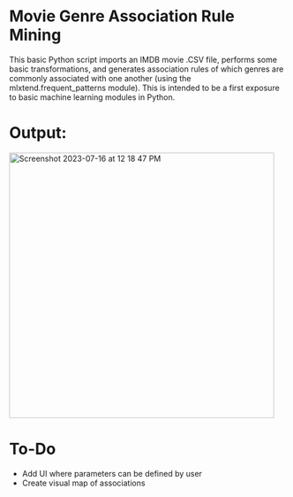 # Movie Genre Association Rule Mining
This basic Python script imports an IMDB movie .CSV file, performs some basic transformations, and generates association rules of which genres are commonly associated with one another (using the mlxtend.frequent_patterns module).  This is intended to be a first exposure to basic machine learning modules in Python.

# Output:
<img width="480" alt="Screenshot 2023-07-16 at 12 18 47 PM" src="https://github.com/Data4Stephen/metro_population/assets/139660501/27b1e5a8-714f-4266-9873-41877cdcb572">

# To-Do
* Add UI where parameters can be defined by user
* Create visual map of associations
